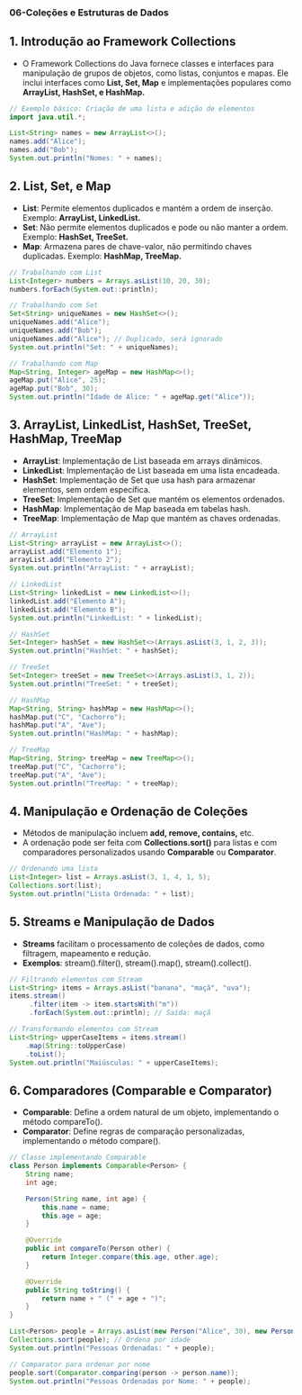 ### 06-Coleções e Estruturas de Dados

## 1. Introdução ao Framework Collections

- O Framework Collections do Java fornece classes e interfaces para manipulação de grupos de objetos, como listas, conjuntos e mapas. 
Ele inclui interfaces como **List, Set, Map** e implementações populares como **ArrayList, HashSet, e HashMap.**

```java
// Exemplo básico: Criação de uma lista e adição de elementos
import java.util.*;

List<String> names = new ArrayList<>();
names.add("Alice");
names.add("Bob");
System.out.println("Nomes: " + names);
```

## 2. List, Set, e Map

- **List**: Permite elementos duplicados e mantém a ordem de inserção. Exemplo: **ArrayList, LinkedList.**
- **Set**: Não permite elementos duplicados e pode ou não manter a ordem. Exemplo: **HashSet, TreeSet.**
- **Map**: Armazena pares de chave-valor, não permitindo chaves duplicadas. Exemplo: **HashMap, TreeMap.**

```java
// Trabalhando com List
List<Integer> numbers = Arrays.asList(10, 20, 30);
numbers.forEach(System.out::println);
```

```java
// Trabalhando com Set
Set<String> uniqueNames = new HashSet<>();
uniqueNames.add("Alice");
uniqueNames.add("Bob");
uniqueNames.add("Alice"); // Duplicado, será ignorado
System.out.println("Set: " + uniqueNames);
```

```java
// Trabalhando com Map
Map<String, Integer> ageMap = new HashMap<>();
ageMap.put("Alice", 25);
ageMap.put("Bob", 30);
System.out.println("Idade de Alice: " + ageMap.get("Alice"));
```

## 3. ArrayList, LinkedList, HashSet, TreeSet, HashMap, TreeMap

- **ArrayList**: Implementação de List baseada em arrays dinâmicos.
- **LinkedList**: Implementação de List baseada em uma lista encadeada.
- **HashSet**: Implementação de Set que usa hash para armazenar elementos, sem ordem específica.
- **TreeSet**: Implementação de Set que mantém os elementos ordenados.
- **HashMap**: Implementação de Map baseada em tabelas hash.
- **TreeMap**: Implementação de Map que mantém as chaves ordenadas.

```java
// ArrayList
List<String> arrayList = new ArrayList<>();
arrayList.add("Elemento 1");
arrayList.add("Elemento 2");
System.out.println("ArrayList: " + arrayList);

// LinkedList
List<String> linkedList = new LinkedList<>();
linkedList.add("Elemento A");
linkedList.add("Elemento B");
System.out.println("LinkedList: " + linkedList);
```

```java
// HashSet
Set<Integer> hashSet = new HashSet<>(Arrays.asList(3, 1, 2, 3));
System.out.println("HashSet: " + hashSet);

// TreeSet
Set<Integer> treeSet = new TreeSet<>(Arrays.asList(3, 1, 2));
System.out.println("TreeSet: " + treeSet);
```

```java
// HashMap
Map<String, String> hashMap = new HashMap<>();
hashMap.put("C", "Cachorro");
hashMap.put("A", "Ave");
System.out.println("HashMap: " + hashMap);

// TreeMap
Map<String, String> treeMap = new TreeMap<>();
treeMap.put("C", "Cachorro");
treeMap.put("A", "Ave");
System.out.println("TreeMap: " + treeMap);
```

## 4. Manipulação e Ordenação de Coleções

- Métodos de manipulação incluem **add, remove, contains,** etc.
- A ordenação pode ser feita com **Collections.sort()** para listas e com comparadores personalizados usando **Comparable** ou **Comparator**.

```java
// Ordenando uma lista
List<Integer> list = Arrays.asList(3, 1, 4, 1, 5);
Collections.sort(list);
System.out.println("Lista Ordenada: " + list);
```

## 5. Streams e Manipulação de Dados

- **Streams** facilitam o processamento de coleções de dados, como filtragem, mapeamento e redução.
- **Exemplos**: stream().filter(), stream().map(), stream().collect().

```java
// Filtrando elementos com Stream
List<String> items = Arrays.asList("banana", "maçã", "uva");
items.stream()
     .filter(item -> item.startsWith("m"))
     .forEach(System.out::println); // Saída: maçã
```

```java
// Transformando elementos com Stream
List<String> upperCaseItems = items.stream()
    .map(String::toUpperCase)
    .toList();
System.out.println("Maiúsculas: " + upperCaseItems);
```

## 6. Comparadores (Comparable e Comparator)

- **Comparable**: Define a ordem natural de um objeto, implementando o método compareTo().
- **Comparator**: Define regras de comparação personalizadas, implementando o método compare().

```java
// Classe implementando Comparable
class Person implements Comparable<Person> {
    String name;
    int age;

    Person(String name, int age) {
        this.name = name;
        this.age = age;
    }

    @Override
    public int compareTo(Person other) {
        return Integer.compare(this.age, other.age);
    }

    @Override
    public String toString() {
        return name + " (" + age + ")";
    }
}

List<Person> people = Arrays.asList(new Person("Alice", 30), new Person("Bob", 25));
Collections.sort(people); // Ordena por idade
System.out.println("Pessoas Ordenadas: " + people);
```

```java
// Comparator para ordenar por nome
people.sort(Comparator.comparing(person -> person.name));
System.out.println("Pessoas Ordenadas por Nome: " + people);
```